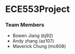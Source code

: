 # ECE553Project

### Team Members
* Bowen Jiang (bj92)
* Andy zhang (az107)
* Maverick Chung (mc608)